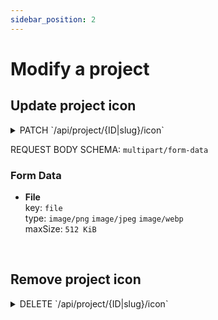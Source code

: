 ```yaml
---
sidebar_position: 2
---
```


# Modify a project


## Update project icon

<details>
<summary>PATCH `/api/project/{ID|slug}/icon`</summary>

```json
{
    "success": true,
    "message": "Project icon updated"
}
```
</details>

REQUEST BODY SCHEMA: `multipart/form-data`

### Form Data

- **File** \
    key: `file` \
    type: `image/png` `image/jpeg` `image/webp` \
    maxSize: `512 KiB`

<br />


## Remove project icon

<details>
<summary>DELETE `/api/project/{ID|slug}/icon`</summary>

```json
{
    "success": true,
    "message": "Project icon deleted"
}
```
</details>